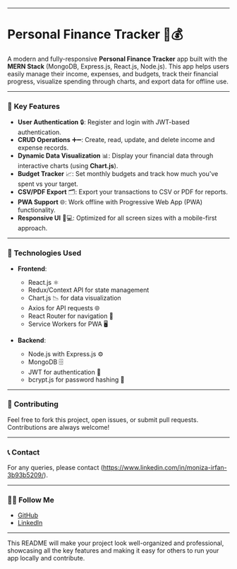 
---
# Personal Finance Tracker 🏦💰

A modern and fully-responsive **Personal Finance Tracker** app built with the **MERN Stack** (MongoDB, Express.js, React.js, Node.js). This app helps users easily manage their income, expenses, and budgets, track their financial progress, visualize spending through charts, and export data for offline use.

---

### 📌 **Key Features**

- **User Authentication** 🔒: Register and login with JWT-based authentication.
- **CRUD Operations** ➕➖: Create, read, update, and delete income and expense records.
- **Dynamic Data Visualization** 📊: Display your financial data through interactive charts (using **Chart.js**).
- **Budget Tracker** 📈: Set monthly budgets and track how much you've spent vs your target.
- **CSV/PDF Export** 🗂️: Export your transactions to CSV or PDF for reports.
- **PWA Support** 🌐: Work offline with Progressive Web App (PWA) functionality.
- **Responsive UI** 📱💻: Optimized for all screen sizes with a mobile-first approach.

---

### 🔧 **Technologies Used**

- **Frontend**:
  - React.js ⚛️
  - Redux/Context API for state management
  - Chart.js 📉 for data visualization
  - Axios for API requests 🌐
  - React Router for navigation 🔄
  - Service Workers for PWA 🖥️

- **Backend**:
  - Node.js with Express.js ⚙️
  - MongoDB 🗄️
  - JWT for authentication 🔑
  - bcrypt.js for password hashing 🔐

---

### 💬 **Contributing**

Feel free to fork this project, open issues, or submit pull requests. Contributions are always welcome!

---

### 📞 **Contact**

For any queries, please contact (https://www.linkedin.com/in/moniza-irfan-3b93b5209/).

---

### 🧑‍💻 **Follow Me**

- [GitHub](https://github.com/MonizaIrfan)
- [LinkedIn](https://www.linkedin.com/in/moniza-irfan-3b93b5209/)

---

This README will make your project look well-organized and professional, showcasing all the key features and making it easy for others to run your app locally and contribute.
